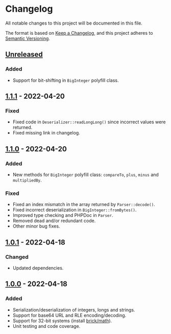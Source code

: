 # Changelog

All notable changes to this project will be documented in this file.

The format is based on [Keep a Changelog](https://keepachangelog.com/en/1.0.0/),
and this project adheres to [Semantic Versioning](https://semver.org/spec/v2.0.0.html).

## [Unreleased]
### Added
- Support for bit-shifting in `BigInteger` polyfill class.

## [1.1.1] - 2022-04-20
### Fixed
- Fixed code in `Deserializer::readLongLong()` since incorrect values were returned.
- Fixed missing link in changelog.

## [1.1.0] - 2022-04-20
### Added
- New methods for `BigInteger` polyfill class: `compareTo`, `plus`, `minus` and `multipliedBy`. 

### Fixed
- Fixed an index mismatch in the array returned by `Parser::decode()`.
- Fixed incorrect deserialization in `BigInteger::fromBytes()`.
- Improved type checking and PHPDoc in `Parser`.
- Removed dead and/or redundant code.
- Other minor bug fixes.

## [1.0.1] - 2022-04-18
### Changed
- Updated dependencies.

## [1.0.0] - 2022-04-18
### Added
- Serialization/deserialization of integers, longs and strings.
- Support for base64 URL and RLE encoding/decoding.
- Support for 32-bit systems (install [brick/math](https://packagist.org/packages/brick/math)).
- Unit testing and code coverage.


[Unreleased]: https://github.com/Sysbot-org/bin/compare/1.1.1...HEAD
[1.1.1]: https://github.com/Sysbot-org/bin/compare/1.1.0...1.1.1
[1.1.0]: https://github.com/Sysbot-org/bin/compare/1.0.1...1.1.0
[1.0.1]: https://github.com/Sysbot-org/bin/compare/1.0.0...1.0.1
[1.0.0]: https://github.com/Sysbot-org/tgscraper/releases/tag/1.0.0